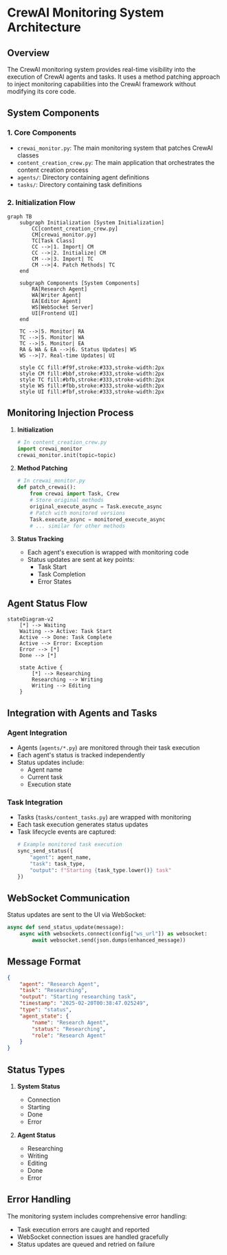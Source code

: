 # CrewAI Monitoring System Architecture

## Overview

The CrewAI monitoring system provides real-time visibility into the execution of CrewAI agents and tasks. It uses a method patching approach to inject monitoring capabilities into the CrewAI framework without modifying its core code.

## System Components

### 1. Core Components
- `crewai_monitor.py`: The main monitoring system that patches CrewAI classes
- `content_creation_crew.py`: The main application that orchestrates the content creation process
- `agents/`: Directory containing agent definitions
- `tasks/`: Directory containing task definitions

### 2. Initialization Flow

```mermaid
graph TB
    subgraph Initialization [System Initialization]
        CC[content_creation_crew.py]
        CM[crewai_monitor.py]
        TC[Task Class]
        CC -->|1. Import| CM
        CC -->|2. Initialize| CM
        CM -->|3. Import| TC
        CM -->|4. Patch Methods| TC
    end

    subgraph Components [System Components]
        RA[Research Agent]
        WA[Writer Agent]
        EA[Editor Agent]
        WS[WebSocket Server]
        UI[Frontend UI]
    end

    TC -->|5. Monitor| RA
    TC -->|5. Monitor| WA
    TC -->|5. Monitor| EA
    RA & WA & EA -->|6. Status Updates| WS
    WS -->|7. Real-time Updates| UI

    style CC fill:#f9f,stroke:#333,stroke-width:2px
    style CM fill:#bbf,stroke:#333,stroke-width:2px
    style TC fill:#bfb,stroke:#333,stroke-width:2px
    style WS fill:#fbb,stroke:#333,stroke-width:2px
    style UI fill:#fbf,stroke:#333,stroke-width:2px
```

## Monitoring Injection Process

1. **Initialization**
   ```python
   # In content_creation_crew.py
   import crewai_monitor
   crewai_monitor.init(topic=topic)
   ```

2. **Method Patching**
   ```python
   # In crewai_monitor.py
   def patch_crewai():
       from crewai import Task, Crew
       # Store original methods
       original_execute_async = Task.execute_async
       # Patch with monitored versions
       Task.execute_async = monitored_execute_async
       # ... similar for other methods
   ```

3. **Status Tracking**
   - Each agent's execution is wrapped with monitoring code
   - Status updates are sent at key points:
     - Task Start
     - Task Completion
     - Error States

## Agent Status Flow

```mermaid
stateDiagram-v2
    [*] --> Waiting
    Waiting --> Active: Task Start
    Active --> Done: Task Complete
    Active --> Error: Exception
    Error --> [*]
    Done --> [*]

    state Active {
        [*] --> Researching
        Researching --> Writing
        Writing --> Editing
    }
```

## Integration with Agents and Tasks

### Agent Integration
- Agents (`agents/*.py`) are monitored through their task execution
- Each agent's status is tracked independently
- Status updates include:
  - Agent name
  - Current task
  - Execution state

### Task Integration
- Tasks (`tasks/content_tasks.py`) are wrapped with monitoring
- Each task execution generates status updates
- Task lifecycle events are captured:
  ```python
  # Example monitored task execution
  sync_send_status({
      "agent": agent_name,
      "task": task_type,
      "output": f"Starting {task_type.lower()} task"
  })
  ```

## WebSocket Communication

Status updates are sent to the UI via WebSocket:
```python
async def send_status_update(message):
    async with websockets.connect(config["ws_url"]) as websocket:
        await websocket.send(json.dumps(enhanced_message))
```

## Message Format

```json
{
    "agent": "Research Agent",
    "task": "Researching",
    "output": "Starting researching task",
    "timestamp": "2025-02-20T00:38:47.025249",
    "type": "status",
    "agent_state": {
        "name": "Research Agent",
        "status": "Researching",
        "role": "Research Agent"
    }
}
```

## Status Types

1. **System Status**
   - Connection
   - Starting
   - Done
   - Error

2. **Agent Status**
   - Researching
   - Writing
   - Editing
   - Done
   - Error

## Error Handling

The monitoring system includes comprehensive error handling:
- Task execution errors are caught and reported
- WebSocket connection issues are handled gracefully
- Status updates are queued and retried on failure 